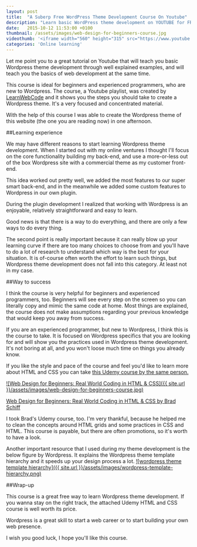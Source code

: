 ```yaml
---
layout: post
title:  "A Suberp Free WordPress Theme Development Course On Youtube"
description: "Learn basic WordPress theme development on YOUTUBE for FREE through well explained examples, and learn the basics of web development at the same time."
date:   2015-10-12 11:53:00 +0100
thumbnail: /assets/images/web-design-for-beginners-course.jpg
videothumb: '<iframe width="560" height="315" src="https://www.youtube.com/embed/videoseries?list=PLpcSpRrAaOaqMA4RdhSnnNcaqOVpX7qi5" frameborder="0" allowfullscreen></iframe>'
categories: 'Online learning'
---
```

Let me point you to a great tutorial on Youtube that will teach you basic Wordpress theme development through well explained examples, and will teach you the basics of web development at the same time.

This course is ideal for beginners and experienced programmers, who are new to Wordpress. The course, a Youtube playlist, was created by [LearnWebCode](https://www.youtube.com/user/LearnWebCode) and it shows you the steps you should take to create a Wordpress theme. It's a very focused and concentrated material.

With the help of this course I was able to create the Wordpress theme of this website (the one you are reading now) in one afternoon.

##Learning experience

We may have different reasons to start learning Wordpress theme development. When I started out with my online ventures I thought I'll focus on the core functionality building my back-end, and use a more-or-less out of the box Wordpress site with a commercial theme as my customer front-end.

This idea worked out pretty well, we added the most features to our super smart back-end, and in the meanwhile we added some custom features to Wordpress in our own plugin.

During the plugin development I realized that working with Wordpress is an enjoyable, relatively straightforward and easy to learn.

Good news is that there is a way to do everything, and there are only a few ways to do every thing.

The second point is really important because it can really blow up your learning curve if there are too many choices to choose from and you'll have to do a lot of research to understand which way is the best for your situation. It is of-course often worth the effort to learn such things, but Wordpress theme development does not fall into this category. At least not in my case.

##Way to success

I think the course is very helpful for beginners and experienced programmers, too. Beginners will see every step on the screen so you can literally copy and mimic the same code at home. Most things are explained, the course does not make assumptions regarding your previous knowledge that would keep you away from success.

If you are an experienced programmer, but new to Wordpress, I think this is the course to take. It is focused on Wordpress specifics that you are looking for and will show you the practices used in Wordpress theme development. It's not boring at all, and you won't loose much time on things you already know.

If you like the style and pace of the course and feel you'd like to learn more about HTML and CSS you can take [this Udemy course by the same person.](https://www.udemy.com/web-design-for-beginners-real-world-coding-in-html-css/)

[![Web Design for Beginners: Real World Coding in HTML & CSS]({{ site.url }}/assets/images/web-design-for-beginners-course.jpg)](https://www.udemy.com/web-design-for-beginners-real-world-coding-in-html-css/)

[Web Design for Beginners: Real World Coding in HTML & CSS by Brad Schiff](https://www.udemy.com/web-design-for-beginners-real-world-coding-in-html-css/)

I took Brad's Udemy course, too. I'm very thankful, because he helped me to clean the concepts around HTML grids and some practices in CSS and HTML. This course is payable, but there are often promotions, so it's worth to have a look.

Another important resource that I used during my theme development is the below figure by Wordpress. It explains the Wordpress theme template hierarchy and it speeds up your design process a lot.
[![wordpress theme template hierarchy]({{ site.url }}/assets/images/wordpress-template-hierarchy.png)](https://developer.wordpress.org/files/2014/10/template-hierarchy.png)

##Wrap-up

This course is a great free way to learn Wordpress theme development. If you wanna stay on the right track, the attached Udemy HTML and CSS course is well worth its price.

Wordpress is a great skill to start a web career or to start building your own web presence.

I wish you good luck, I hope you'll like this course.